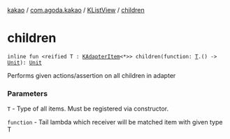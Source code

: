 [kakao](../../index.md) / [com.agoda.kakao](../index.md) / [KListView](index.md) / [children](./children.md)

# children

`inline fun <reified T : `[`KAdapterItem`](../-k-adapter-item/index.md)`<*>> children(function: `[`T`](children.md#T)`.() -> `[`Unit`](https://kotlinlang.org/api/latest/jvm/stdlib/kotlin/-unit/index.html)`): `[`Unit`](https://kotlinlang.org/api/latest/jvm/stdlib/kotlin/-unit/index.html)

Performs given actions/assertion on all children in adapter

### Parameters

`T` - Type of all items. Must be registered via constructor.

`function` - Tail lambda which receiver will be matched item with given type T